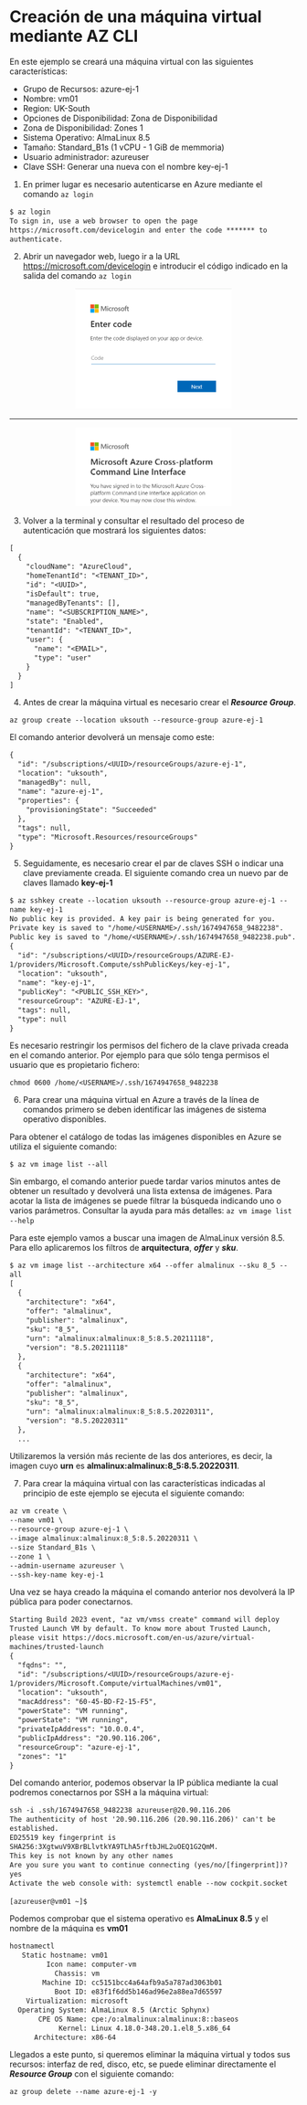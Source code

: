 # Creación de una máquina virtual mediante AZ CLI

En este ejemplo se creará una máquina virtual con las siguientes características:

* Grupo de Recursos: azure-ej-1
* Nombre: vm01
* Region: UK-South
* Opciones de Disponibilidad: Zona de Disponibilidad
* Zona de Disponibilidad: Zones 1
* Sistema Operativo: AlmaLinux 8.5
* Tamaño: Standard_B1s (1 vCPU - 1 GiB de memmoria)
* Usuario administrador: azureuser
* Clave SSH: Generar una nueva con el nombre key-ej-1

1. En primer lugar es necesario autenticarse en Azure mediante el comando `az login`

```
$ az login
To sign in, use a web browser to open the page https://microsoft.com/devicelogin and enter the code ******* to authenticate.
```

2. Abrir un navegador web, luego ir a la URL https://microsoft.com/devicelogin e introducir el código indicado en la salida del comando `az login`


<p align="center">
  <img width="274" height="211" src="./imagenes/01_az_login.png">
</p>

---

<p align="center">
  <img width="274" height="138" src="./imagenes/02_az_login.png">
</p>

3. Volver a la terminal y consultar el resultado del proceso de autenticación que mostrará los siguientes datos:

```
[
  {
    "cloudName": "AzureCloud",
    "homeTenantId": "<TENANT_ID>",
    "id": "<UUID>",
    "isDefault": true,
    "managedByTenants": [],
    "name": "<SUBSCRIPTION_NAME>",
    "state": "Enabled",
    "tenantId": "<TENANT_ID>",
    "user": {
      "name": "<EMAIL>",
      "type": "user"
    }
  }
]
```

4. Antes de crear la máquina virtual es necesario crear el ***Resource Group***.

```
az group create --location uksouth --resource-group azure-ej-1
```

El comando anterior devolverá un mensaje como este:

```
{
  "id": "/subscriptions/<UUID>/resourceGroups/azure-ej-1",
  "location": "uksouth",
  "managedBy": null,
  "name": "azure-ej-1",
  "properties": {
    "provisioningState": "Succeeded"
  },
  "tags": null,
  "type": "Microsoft.Resources/resourceGroups"
}
```

5. Seguidamente, es necesario crear el par de claves SSH o indicar una clave previamente creada. El siguiente comando crea un nuevo par de claves llamado **key-ej-1**

```
$ az sshkey create --location uksouth --resource-group azure-ej-1 --name key-ej-1
No public key is provided. A key pair is being generated for you.
Private key is saved to "/home/<USERNAME>/.ssh/1674947658_9482238".
Public key is saved to "/home/<USERNAME>/.ssh/1674947658_9482238.pub".
{
  "id": "/subscriptions/<UUID>/resourceGroups/AZURE-EJ-1/providers/Microsoft.Compute/sshPublicKeys/key-ej-1",
  "location": "uksouth",
  "name": "key-ej-1",
  "publicKey": "<PUBLIC_SSH_KEY>",
  "resourceGroup": "AZURE-EJ-1",
  "tags": null,
  "type": null
}
```

Es necesario restringir los permisos del fichero de la clave privada creada en el comando anterior. Por ejemplo para que sólo tenga permisos el usuario que es propietario fichero:

```
chmod 0600 /home/<USERNAME>/.ssh/1674947658_9482238
```

6. Para crear una máquina virtual en Azure a través de la línea de comandos primero se deben identificar las imágenes de sistema operativo disponibles.

Para obtener el catálogo de todas las imágenes disponibles en Azure se utiliza el siguiente comando:

```
$ az vm image list --all
```

Sin embargo, el comando anterior puede tardar varios minutos antes de obtener un resultado y devolverá una lista extensa de imágenes. Para acotar la lista de imágenes se puede filtrar la búsqueda indicando uno o varios parámetros. Consultar la ayuda para más detalles: `az vm image list --help`

Para este ejemplo vamos a buscar una imagen de AlmaLinux versión 8.5. Para ello aplicaremos los filtros de **arquitectura**, ***offer*** y ***sku***. 

```
$ az vm image list --architecture x64 --offer almalinux --sku 8_5 --all
[
  {
    "architecture": "x64",
    "offer": "almalinux",
    "publisher": "almalinux",
    "sku": "8_5",
    "urn": "almalinux:almalinux:8_5:8.5.20211118",
    "version": "8.5.20211118"
  },
  {
    "architecture": "x64",
    "offer": "almalinux",
    "publisher": "almalinux",
    "sku": "8_5",
    "urn": "almalinux:almalinux:8_5:8.5.20220311",
    "version": "8.5.20220311"
  },
  ...
```

Utilizaremos la versión más reciente de las dos anteriores, es decir, la imagen cuyo **urn** es **almalinux:almalinux:8_5:8.5.20220311**.

7. Para crear la máquina virtual con las características indicadas al principio de este ejemplo se ejecuta el siguiente comando:

```
az vm create \
--name vm01 \
--resource-group azure-ej-1 \
--image almalinux:almalinux:8_5:8.5.20220311 \
--size Standard_B1s \
--zone 1 \
--admin-username azureuser \
--ssh-key-name key-ej-1
```

Una vez se haya creado la máquina el comando anterior nos devolverá la IP pública para poder conectarnos.

```
Starting Build 2023 event, "az vm/vmss create" command will deploy Trusted Launch VM by default. To know more about Trusted Launch, please visit https://docs.microsoft.com/en-us/azure/virtual-machines/trusted-launch
{
  "fqdns": "",
  "id": "/subscriptions/<UUID>/resourceGroups/azure-ej-1/providers/Microsoft.Compute/virtualMachines/vm01",
  "location": "uksouth",
  "macAddress": "60-45-BD-F2-15-F5",
  "powerState": "VM running",
  "powerState": "VM running",
  "privateIpAddress": "10.0.0.4",
  "publicIpAddress": "20.90.116.206",
  "resourceGroup": "azure-ej-1",
  "zones": "1"
}
```

Del comando anterior, podemos observar la IP pública mediante la cual podremos conectarnos por SSH a la máquina virtual:

```
ssh -i .ssh/1674947658_9482238 azureuser@20.90.116.206
The authenticity of host '20.90.116.206 (20.90.116.206)' can't be established.
ED25519 key fingerprint is SHA256:3XgtwuV9XBrBLlvtkYA9TLhA5rftbJHL2uOEQ1G2QmM.
This key is not known by any other names
Are you sure you want to continue connecting (yes/no/[fingerprint])? yes
Activate the web console with: systemctl enable --now cockpit.socket

[azureuser@vm01 ~]$
```

Podemos comprobar que el sistema operativo es **AlmaLinux 8.5** y el nombre de la máquina es **vm01**

```
hostnamectl
   Static hostname: vm01
         Icon name: computer-vm
           Chassis: vm
        Machine ID: cc5151bcc4a64afb9a5a787ad3063b01
           Boot ID: e83f1f6dd5b146ad96e2a88ea7d65597
    Virtualization: microsoft
  Operating System: AlmaLinux 8.5 (Arctic Sphynx)
       CPE OS Name: cpe:/o:almalinux:almalinux:8::baseos
            Kernel: Linux 4.18.0-348.20.1.el8_5.x86_64
      Architecture: x86-64
```

Llegados a este punto, si queremos eliminar la máquina virtual y todos sus recursos: interfaz de red, disco, etc, se puede eliminar directamente el ***Resource Group*** con el siguiente comando:

```
az group delete --name azure-ej-1 -y
```